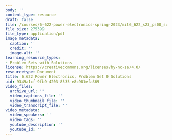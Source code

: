 ```yaml
---
body: ''
content_type: resource
draft: false
file: /courses/6-622-power-electronics-spring-2023/mit6_622_s23_ps00_sol.pdf
file_size: 275399
file_type: application/pdf
image_metadata:
  caption: ''
  credit: ''
  image-alt: ''
learning_resource_types:
- Problem Sets with Solutions
license: https://creativecommons.org/licenses/by-nc-sa/4.0/
resourcetype: Document
title: 6.622 Power Electronics, Problem Set 0 Solutions
uid: 9349a1cf-9fb9-4203-8535-e8c981efa369
video_files:
  archive_url: ''
  video_captions_file: ''
  video_thumbnail_file: ''
  video_transcript_file: ''
video_metadata:
  video_speakers: ''
  video_tags: ''
  youtube_description: ''
  youtube_id: ''
---
```

